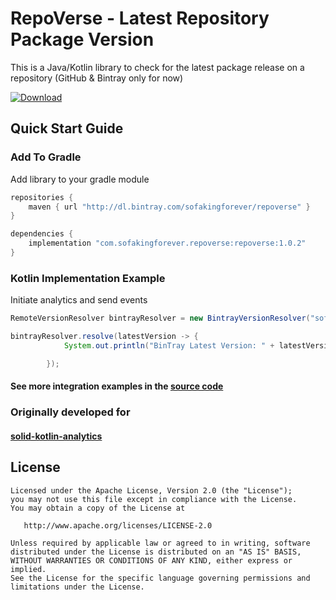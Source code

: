 # RepoVerse - Latest Repository Package Version
This is a Java/Kotlin library to check for the latest package release on a repository (GitHub & Bintray only for now)

[![Download](https://api.bintray.com/packages/sofakingforever/repoverse/repoverse-kotlin/images/download.svg) ](https://bintray.com/sofakingforever/repoverse/repoverse-kotlin/_latestVersion)

## Quick Start Guide

### Add To Gradle
Add library to your gradle module

```gradle
repositories {
    maven { url "http://dl.bintray.com/sofakingforever/repoverse" }
}

dependencies {
    implementation "com.sofakingforever.repoverse:repoverse:1.0.2"
}
```

### Kotlin Implementation Example
Initiate analytics and send events

```java
RemoteVersionResolver bintrayResolver = new BintrayVersionResolver("sofakingforever/repoverse/repoverse-kotlin");

bintrayResolver.resolve(latestVersion -> {
            System.out.println("BinTray Latest Version: " + latestVersion.toString());

        });
```

#### See more integration examples in the [source code](https://github.com/sofakingforever/repoverse-kotlin/blob/master/src/main/java/com/sofakingforever/repoverse/Main.java)


### Originally developed for
#### [solid-kotlin-analytics](https://github.com/sofakingforever/solid-kotlin-analytics)

License
-------

    Licensed under the Apache License, Version 2.0 (the "License");
    you may not use this file except in compliance with the License.
    You may obtain a copy of the License at

       http://www.apache.org/licenses/LICENSE-2.0

    Unless required by applicable law or agreed to in writing, software
    distributed under the License is distributed on an "AS IS" BASIS,
    WITHOUT WARRANTIES OR CONDITIONS OF ANY KIND, either express or implied.
    See the License for the specific language governing permissions and
    limitations under the License.

